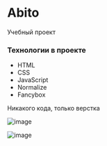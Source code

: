 # Abito
Учебный проект

### Технологии в проекте
- HTML
- CSS
- JavaScript
- Normalize
- Fancybox

Никакого кода, только верстка

![image](https://github.com/MadinaZaynullina/Abito/assets/73058803/3ebef8b2-1ce3-45d5-ae99-5227de90eff6)

![image](https://github.com/MadinaZaynullina/Abito/assets/73058803/2c941d28-ca19-40f7-8a03-14c293364e1c)
